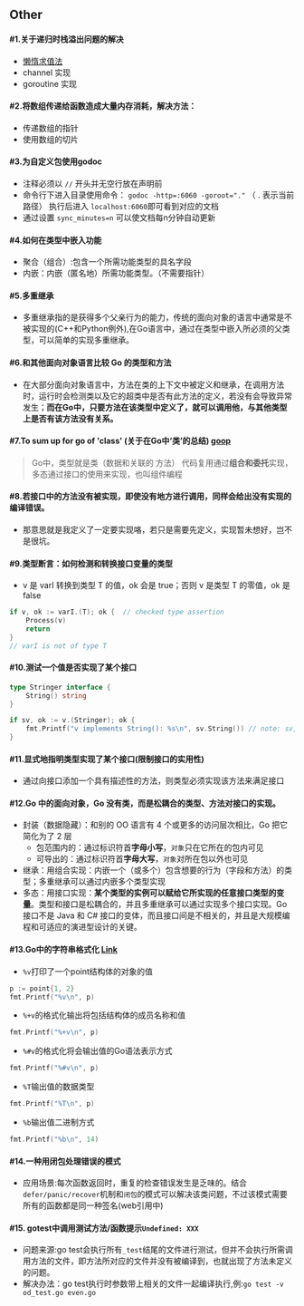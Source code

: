 ## Other


#### #1.关于递归时栈溢出问题的解决
* [懒惰求值法](https://zh.wikipedia.org/wiki/%E6%83%B0%E6%80%A7%E6%B1%82%E5%80%BC)
* channel 实现
* goroutine 实现

#### #2.将数组传递给函数造成大量内存消耗，解决方法：
* 传递数组的指针
* 使用数组的切片

#### #3.为自定义包使用godoc
* 注释必须以 `//` 开头并无空行放在声明前
* 命令行下进入目录使用命令： `godoc -http=:6060 -goroot="."` （ . 表示当前路径） 执行后进入 `localhost:6060`即可看到对应的文档
* 通过设置 `sync_minutes=n` 可以使文档每n分钟自动更新

#### #4.如何在类型中嵌入功能
* 聚合（组合）:包含一个所需功能类型的具名字段
* 内嵌：内嵌（匿名地）所需功能类型。（不需要指针）

#### #5.多重继承
* 多重继承指的是获得多个父亲行为的能力，传统的面向对象的语言中通常是不被实现的(C++和Python例外),在Go语言中，通过在类型中嵌入所必须的父类型，可以简单的实现多重继承。

#### #6.和其他面向对象语言比较 Go 的类型和方法
* 在大部分面向对象语言中，方法在类的上下文中被定义和继承，在调用方法时，运行时会检测类以及它的超类中是否有此方法的定义，若没有会导致异常发生；**而在Go中，只要方法在该类型中定义了，就可以调用他，与其他类型上是否有该方法没有关系。**

#### #7.To sum up for go of 'class' (关于在Go中‘类’的总结) [goop](https://github.com/losalamos/goop)
> Go中，类型就是类（数据和关联的 方法）
> 代码复用通过**组合和委托**实现，多态通过接口的使用来实现，也叫组件编程

#### #8.若接口中的方法没有被实现，即使没有地方进行调用，同样会给出没有实现的编译错误。
* 那意思就是我定义了一定要实现咯，若只是需要先定义，实现暂未想好，岂不是很坑。

#### #9.类型断言：如何检测和转换接口变量的类型
* v 是 varI 转换到类型 T 的值，ok 会是 true；否则 v 是类型 T 的零值，ok 是 false
```go
if v, ok := varI.(T); ok {  // checked type assertion
    Process(v)
    return
}
// varI is not of type T
```

#### #10.测试一个值是否实现了某个接口
```go
type Stringer interface {
    String() string
}

if sv, ok := v.(Stringer); ok {
    fmt.Printf("v implements String(): %s\n", sv.String()) // note: sv, not v
}
```

#### #11.显式地指明类型实现了某个接口(限制接口的实用性)
* 通过向接口添加一个具有描述性的方法，则类型必须实现该方法来满足接口

#### #12.Go 中的面向对象，Go 没有类，而是松耦合的类型、方法对接口的实现。
* 封装（数据隐藏）：和别的 OO 语言有 4 个或更多的访问层次相比，Go 把它简化为了 2 层
    - 包范围内的：通过标识符首**字母小写**，`对象`只在它所在的包内可见
    - 可导出的：通过标识符首**字母大写**，`对象`对所在包以外也可见
* 继承：用组合实现：内嵌一个（或多个）包含想要的行为（字段和方法）的类型；多重继承可以通过内嵌多个类型实现
* 多态：用接口实现：**某个类型的实例可以赋给它所实现的任意接口类型的变量**。类型和接口是松耦合的，并且多重继承可以通过实现多个接口实现。Go 接口不是 Java 和 C# 接口的变体，而且接口间是不相关的，并且是大规模编程和可适应的演进型设计的关键。

#### #13.Go中的字符串格式化 [Link](https://www.cnblogs.com/wt645631686/p/9643497.html)
* `%v`打印了一个point结构体的对象的值
```go
p := point{1, 2}
fmt.Printf("%v\n", p)
```
* `%+v`的格式化输出将包括结构体的成员名称和值
```go
fmt.Printf("%+v\n", p)
```
* `%#v`的格式化将会输出值的Go语法表示方式
```go
fmt.Printf("%#v\n", p)
```
* `%T`输出值的数据类型
```go
fmt.Printf("%T\n", p)
```
* `%b`输出值二进制方式
```go
fmt.Printf("%b\n", 14)
```

#### #14.一种用闭包处理错误的模式
* 应用场景:每次函数返回时，重复的检查错误发生是乏味的。结合`defer/panic/recover`机制和`闭包`的模式可以解决该类问题，不过该模式需要所有的函数都是同一种签名(web引用中)

#### #15. gotest中调用测试方法/函数提示`Undefined: XXX`
* 问题来源:go test会执行所有`_test`结尾的文件进行测试，但并不会执行所需调用方法的文件，即方法所对应的文件并没有被编译到，也就出现了方法未定义的问题。
* 解决办法：go test执行时参数带上相关的文件一起编译执行,例:`go test -v od_test.go even.go`

